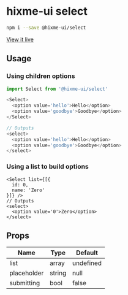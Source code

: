 # hixme-ui select

```bash
npm i --save @hixme-ui/select
```
[View it live](https://hixme.github.io/hixme-ui/select)

## Usage

### Using children options
```javascript
import Select from '@hixme-ui/select'

<Select>
  <option value='hello'>Hello</option>
  <option value='goodbye'>Goodbye</option>
</Select>

// Outputs
<select>
  <option value='hello'>Hello</option>
  <option value='goodbye'>Goodbye</option>
</select>
```

### Using a list to build options
```
<Select list={[{
  id: 0,
  name: 'Zero'
}]} />
// Outputs
<select>
  <option value='0'>Zero</option>
</select>
```

## Props

| Name            | Type        | Default   |
| --------------- | ----------- | --------- |
| list            | array       | undefined |
| placeholder     | string      | null      |
| submitting      | bool        | false     |

